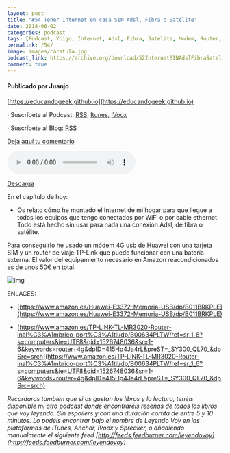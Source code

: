 ```yaml
---
layout: post
title: "#54 Tener Internet en casa SIN Adsl, Fibra o Satélite"
date: 2018-06-02
categories: podcast
tags: [Podcast, Yoigo, Internet, Adsl, Fibra, Satelite, Modem, Router, Sin, jgurillo, educandogeek]
permalink: /54/
image: images/caratula.jpg
podcast_link: https://archive.org/download/52InternetSINAdslFibraSateliteSIMInfinitaYoiogo/52%20Internet%20SIN%20Adsl%20Fibra%20Satelite%20SIM%20Infinita%20Yoiogo.mp3
comment: true
---
```


#### Publicado por Juanjo

[https://educandogeek.github.io](https://educandogeek.github.io)

· Suscríbete al Podcast: [RSS](http://feeds.feedburner.com/educandogeek), [Itunes](https://itunes.apple.com/es/podcast/educando-geek/id1110060146?mt=2), [iVoox](https://www.ivoox.com/podcast-educando-geek_sq_f1289274_1.html)

· Suscríbete al Blog: [RSS](http://feeds.feedburner.com/educandogeekblog)

[Deja aquí tu comentario](https://educandogeek.github.io/54/)

<audio controls>
  <source src="{{ page.podcast_link }}" type="audio/mp3">
</audio>

[Descarga][Mp3]

En el capítulo de hoy:

- Os relato cómo he montado el Internet de mi hogar para que llegue a todos los equipos que tengo conectados por WiFi o por cable ethernet. Todo está hecho sin usar para nada una conexión Adsl, de fibra o satélite. 

Para conseguirlo he usado un módem 4G usb de Huawei con una tarjeta SIM y un router de viaje TP-Link que puede funcionar con una batería externa. El valor del equipamiento necesario en Amazon reacondicionados es de unos 50€ en total.

![img](https://i.imgur.com/3lmPVzJ.jpg)

ENLACES:

- [https://www.amazon.es/Huawei-E3372-Memoria-USB/dp/B011BRKPLE](https://www.amazon.es/Huawei-E3372-Memoria-USB/dp/B011BRKPLE)

- [https://www.amazon.es/TP-LINK-TL-MR3020-Router-inal%C3%A1mbrico-port%C3%A1til/dp/B00634PLTW/ref=sr_1_6?s=computers&ie=UTF8&qid=1526748036&sr=1-6&keywords=router+4g&dpID=415Hp4Ja4rL&preST=_SY300_QL70_&dpSrc=srch](https://www.amazon.es/TP-LINK-TL-MR3020-Router-inal%C3%A1mbrico-port%C3%A1til/dp/B00634PLTW/ref=sr_1_6?s=computers&ie=UTF8&qid=1526748036&sr=1-6&keywords=router+4g&dpID=415Hp4Ja4rL&preST=_SY300_QL70_&dpSrc=srch)

*Recordaros también que si os gustan los libros y la lectura, tenéis disponible mi otro podcast donde encontraréis reseñas de todos los libros que voy leyendo. Sin espoilers y con una duración cortita de entre 5 y 10 minutos. Lo podéis encontrar bajo el nombre de Leyendo Voy en las plataformas de iTunes, Anchor, iVoox y Spreaker, o añadiendo manualmente el siguiente feed [http://feeds.feedburner.com/leyendovoy](http://feeds.feedburner.com/leyendovoy)*

[Mp3]: https://archive.org/download/52InternetSINAdslFibraSateliteSIMInfinitaYoiogo/52%20Internet%20SIN%20Adsl%20Fibra%20Satelite%20SIM%20Infinita%20Yoiogo.mp3
